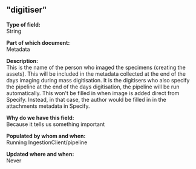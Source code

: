 ## "digitiser"

**Type of field:**  
String  

**Part of which document:**  
Metadata

**Description:**  
This is the name of the person who imaged the specimens (creating the assets). This will be included in the metadata collected at the end of the days imaging during mass digitisation. It is the digitisers who also specify the pipeline at the end of the days digitisation, the pipeline will be run automatically. This won't be filled in when image is added direct from Specify. Instead, in that case, the author would be filled in in the attachments metadata in Specify.



**Why do we have this field:**  
Because it tells us something important  

**Populated by whom and when:**  
Running IngestionClient/pipeline

**Updated where and when:**  
Never
